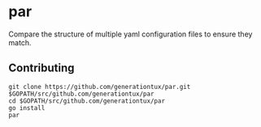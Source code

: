 # par
Compare the structure of multiple yaml configuration files to ensure they match.

## Contributing

    git clone https://github.com/generationtux/par.git $GOPATH/src/github.com/generationtux/par
    cd $GOPATH/src/github.com/generationtux/par
    go install
    par
